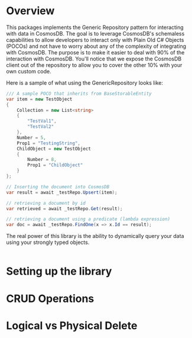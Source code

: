# Overview
This packages implements the Generic Repository pattern for interacting with data in CosmosDB. The goal is to leverage CosmosDB's schemaless capabilities to allow developers 
to interact only with Plain Old C# Objects (POCOs) and not have to worry about any of the complexity of integrating with CosmosDB. The purpose is to make it easier to deal with
90% of the interaction with CosmosDB. You'll notice that we expose the CosmosDB client out of the repository to allow you to cover the other 10% with your own custom code.

Here is a sample of what using the GenericRepository looks like: 
```csharp
/// A sample POCO that inherits from BaseStorableEntity
var item = new TestObject
{
    Collection = new List<string>
    {
        "TestVal1",
        "TestVal2"
    },
    Number = 5,
    Prop1 = "TestingString",
    ChildObject = new TestObject
    {
        Number = 8,
        Prop1 = "ChildObject"
    }
};

// Inserting the document into CosmosDB
var result = await _testRepo.Upsert(item);

// retrieving a document by id
var retrieved = await _testRepo.Get(result);

// retrieving a document using a predicate (lambda expression)
var doc = await _testRepo.FindOne(x => x.Id == result);

```

The real power of this library is the ability to dynamically query your data using your strongly typed objects.
```csharp

```


# Setting up the library

# CRUD Operations

# Logical vs Physical Delete

